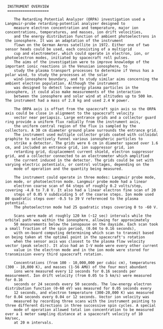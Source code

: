 
     
     INSTRUMENT OVERVIEW
     ===================
     
        The Retarding Potential Analyzer (ORPA) investigation used a Langmuir-probe retarding-potential analyzer designed to 
        measure electron concentration and temperature, major ion concentrations, temperatures, and masses, ion drift velocities, 
        and the energy distribution function of ambient photoelectrons in the ionosphere. It was an adaptation of the instrument 
        flown on the German Aeros satellite in 1972. Either one of two sensor heads could be used, each consisting of a multigrid 
        cup and electrometer, which could operate in electron, ion, or photoelectron modes, initiated by spacecraft roll pulses. 
        The aims of the investigation were to improve knowledge of the important ionic reactions in the Venusian ionosphere, to 
        study the plasma transport processes to determine if Venus has a polar wind, to study the processes at the solar 
        wind-ionosphere boundary, and to study similar aims concerning the ambient electron population. Although the instrument 
        was designed to detect low-energy plasma particles in the ionosphere, it could also make measurements of the interaction 
        between the ionosphere and solar wind at altitudes up to 500 km. The instrument had a mass of 2.8 kg and used 2.4 W power.
     
        The ORPA axis is offset from the spacecraft spin axis so the ORPA axis could be close in alignment to the spacecraft velocity 
        vector near periapsis. Large entrance grids and a collector guard ring provide a uniform flux radially from the instrument axis, 
        the uniform central region of the flux is sampled by the collectors. A 30 cm diameter ground plane surrounds the entrance grid. 
        The instrument used multiple collector grids coated with colloidal graphite to selectively funnel various ionospheric particles to 
        strike a detector. The grids were 6 cm in diameter spaced over 1.6 cm, and included an entrance grid, ion suppressor grid, ion 
        retarding grid, displacement current shield, electron suppressor grid, and a collector connected to an electrometer which amplified 
        the current induced in the detector. The grids could be set with varying electric potentials, or control voltages, depending on the 
        mode of operation and the quantity being measured.
     
        The instrument could operate in three modes: Langmuir probe mode, ion mode, or photoelectron mode. Langmuir probe mode had a linear 
        electron coarse scan of 64 steps of roughly 0.2 volts/step, covering -4.8 to 7.8 V. It also had a linear electron fine scan of 20 
        steps of 0.05 V subdividing 5 of the coarse steps. Ion mode used 80 quadratic steps over -0.5 to 39 V referenced to the plasma potential. 
        The photoelectron mode had 25 quadratic steps covering 0 to -60 V.
     
        Scans were made at roughly 120 km (~12 sec) intervals while the orbital path was within the ionosphere, allowing for approximately 
        50 measurements below the ionopause on the dayside. Each scan took a small fraction of the spin period, (0.04 to 0.16 seconds), 
        with on-board computing determining which scan to transmit based on being taken at the optimal point in the spacecraft's rotation 
        when the sensor axis was closest to the plasma flow velocity vector (peak select). It also had an I-V mode were every other current 
        value in the electron mode and in the ion mode were stored for transmission every third spacecraft rotation.
     
        Concentrations (from 100 - 10,000,000 per cubic cm), temperatures (300 - 10,000 K), and masses (1-56 AMU) of the four most abundant 
        ions were measured every 12 seconds for 0.16 seconds per measurement. Ion drift velocity (from 0.05 to 5 km/s) were measured for 0.16 
        seconds or 24 seconds every 50 seconds. The low-energy electron distribution function (0-60 eV) was measured for 0.05 seconds every 
        12 seconds, and electron temperature (300-20,000 K) was measured for 0.04 seconds every 0.04 or 12 seconds. Vector ion velocity was 
        measured by recording three scans with the instrument pointing to three different directions in three successive spin cycles. A special 
        mode of operation allowed total ion concentration to be measured over a 1 meter sampling distance at a spacecraft velocity of 10 km/sec, 
        at 20 m intervals.
        